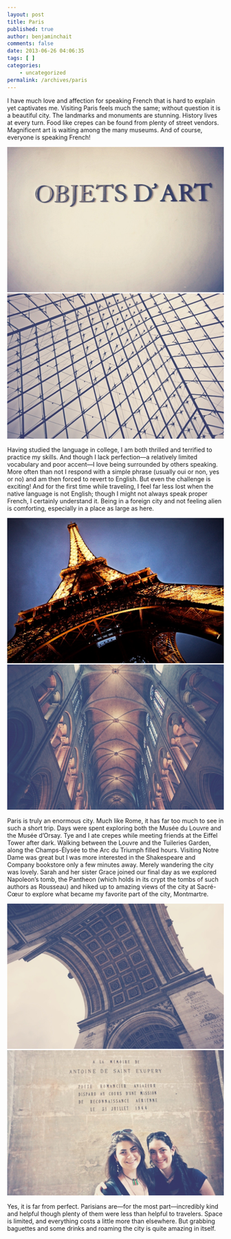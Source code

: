 ```yaml
---
layout: post
title: Paris
published: true
author: benjaminchait
comments: false
date: 2013-06-26 04:06:35
tags: [ ]
categories:
    - uncategorized
permalink: /archives/paris
---
```

I have much love and affection for speaking French that is hard to explain yet captivates me. Visiting Paris feels much the same; without question it is a beautiful city. The landmarks and monuments are stunning. History lives at every turn. Food like crepes can be found from plenty of street vendors. Magnificent art is waiting among the many museums. And of course, everyone is speaking French!


![Objets d’Arte][1]
![Louvre Pyramide][2]

Having studied the language in college, I am both thrilled and terrified to practice my skills. And though I lack perfection—a relatively limited vocabulary and poor accent—I love being surrounded by others speaking. More often than not I respond with a simple phrase (usually oui or non, yes or no) and am then forced to revert to English. But even the challenge is exciting! And for the first time while traveling, I feel far less lost when the native language is not English; though I might not always speak proper French, I certainly understand it. Being in a foreign city and not feeling alien is comforting, especially in a place as large as here.


![Eiffel Tower][3]
![Notre Dame][4]

Paris is truly an enormous city. Much like Rome, it has far too much to see in such a short trip. Days were spent exploring both the Musée du Louvre and the Musée d’Orsay. Tye and I ate crepes while meeting friends at the Eiffel Tower after dark. Walking between the Louvre and the Tuileries Garden, along the Champs-Élysée to the Arc du Triumph filled hours. Visiting Notre Dame was great but I was more interested in the Shakespeare and Company bookstore only a few minutes away. Merely wandering the city was lovely. Sarah and her sister Grace joined our final day as we explored Napoleon’s tomb, the Pantheon (which holds in its crypt the tombs of such authors as Rousseau) and hiked up to amazing views of the city at Sacré-Cœur to explore what became my favorite part of the city, Montmartre.


![Arc du Triumph][5]
![Grace and Sarah][6]

Yes, it is far from perfect. Parisians are—for the most part—incredibly kind and helpful though plenty of them were less than helpful to travelers. Space is limited, and everything costs a little more than elsewhere. But grabbing baguettes and some drinks and roaming the city is quite amazing in itself.

 [1]: /wp-content/uploads/media/img/2013/07-wp/20130703-200748.jpg
 [2]: /wp-content/uploads/media/img/2013/07-wp/20130703-200756.jpg
 [3]: /wp-content/uploads/media/img/2013/07-wp/20130703-201939.jpg
 [4]: /wp-content/uploads/media/img/2013/07-wp/20130703-202000.jpg
 [5]: /wp-content/uploads/media/img/2013/07-wp/20130703-2008141.jpg
 [6]: /wp-content/uploads/media/img/2013/07-wp/20130703-203004.jpg

